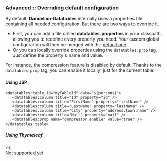 ### Advanced :: Overriding default configuration

By default, **Dandelion-Datatables** internally uses a properties file containing all needed configuration. But there are two ways to override it.

 * First, you can add a file called **datatables.properties** in your classpath, allowing you to redefine every property you need. Your custom global configuration will then be merged with the [default one](./../properties.html).
 * Or you can locally override properties using the `datatables:prop` tag. Just define the property\'s name and value.

For instance, the compression feature is disabled by default. Thanks to the `datatables:prop` tag, you can enable it locally, just for the current table.

#### Using JSP

	<datatables:table id="myTableId" data="${persons}">
	   <datatables:column title="Id" property="id" />
	   <datatables:column title="FirstName" property="firstName" />
	   <datatables:column title="LastName" property="lastName" />
	   <datatables:column title="City" property="address.town.name" />
	   <datatables:column title="Mail" property="mail" />
	   <datatables:prop name="compressor.enable" value="true" />
	</datatables:table>

##### Using Thymeleaf
<p class="alert alert-error"><strong>:-(</strong><br /> Not supported yet</p>